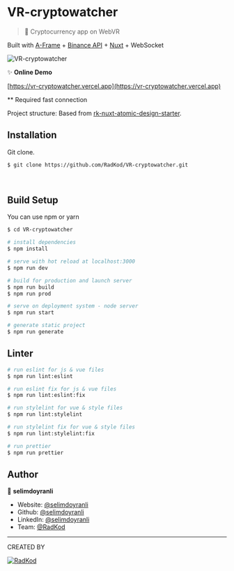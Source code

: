 
# VR-cryptowatcher

> 🥽 Cryptocurrency app on WebVR

Built with [A-Frame](https://aframe.io) + [Binance API](https://github.com/binance/binance-spot-api-docs) + [Nuxt](https://nuxtjs.org) + WebSocket


![VR-cryptowatcher](https://user-images.githubusercontent.com/22690563/115970647-77be7480-a54c-11eb-8b7b-44db8ed693df.gif)

✨ **Online Demo**

[https://vr-cryptowatcher.vercel.app](https://vr-cryptowatcher.vercel.app)

** Required fast connection

Project structure: Based from [rk-nuxt-atomic-design-starter](https://github.com/RadKod/rk-nuxt-atomic-design-starter).
 
 ## Installation

Git clone.

```sh
$ git clone https://github.com/RadKod/VR-cryptowatcher.git
```
&nbsp;

## Build Setup

You can use npm or yarn

```bash
$ cd VR-cryptowatcher

# install dependencies
$ npm install

# serve with hot reload at localhost:3000
$ npm run dev

# build for production and launch server
$ npm run build
$ npm run prod

# serve on deployment system - node server
$ npm run start

# generate static project
$ npm run generate

```

## Linter

```bash
# run eslint for js & vue files
$ npm run lint:eslint

# run eslint fix for js & vue files
$ npm run lint:eslint:fix

# run stylelint for vue & style files
$ npm run lint:stylelint

# run stylelint fix for vue & style files
$ npm run lint:stylelint:fix

# run prettier
$ npm run prettier

```
## Author

👤 **selimdoyranli**

* Website: [@selimdoyranli](https://selimdoyranli.com)
* Github: [@selimdoyranli](https://github.com/selimdoyranli)
* LinkedIn: [@selimdoyranli](https://linkedin.com/in/selimdoyranli)
* Team: [@RadKod](https://radkod.com)

___

CREATED BY

 [![RadKod](https://i.ibb.co/q5G6N0n/radkod-mail-imza.png)](https://www.radkod.com)
